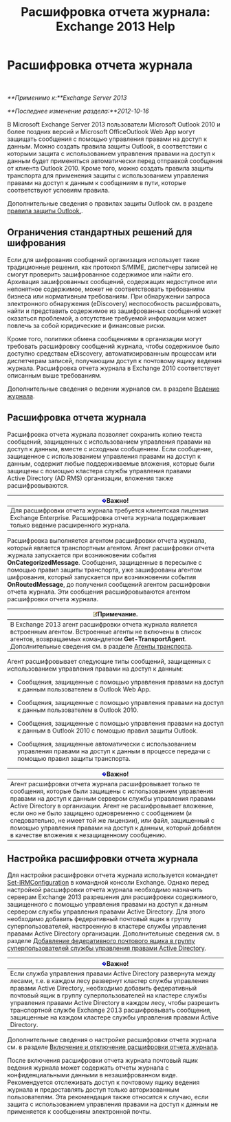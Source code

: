 ﻿---
title: 'Расшифровка отчета журнала: Exchange 2013 Help'
TOCTitle: Расшифровка отчета журнала
ms:assetid: c063e2bd-2444-480d-8b35-73f31064a31b
ms:mtpsurl: https://technet.microsoft.com/ru-ru/library/Dd876936(v=EXCHG.150)
ms:contentKeyID: 50489025
ms.date: 05/22/2018
mtps_version: v=EXCHG.150
ms.translationtype: MT
---

# Расшифровка отчета журнала

 

_**Применимо к:**Exchange Server 2013_

_**Последнее изменение раздела:**2012-10-16_

В Microsoft Exchange Server 2013 пользователи Microsoft Outlook 2010 и более поздних версий и Microsoft OfficeOutlook Web App могут защищать сообщения с помощью управления правами на доступ к данным. Можно создать правила защиты Outlook, в соответствии с которыми защита с использованием управления правами на доступ к данным будет применяться автоматически перед отправкой сообщения от клиента Outlook 2010. Кроме того, можно создать правила защиты транспорта для применения защиты с использованием управления правами на доступ к данным к сообщениям в пути, которые соответствуют условиям правила.

Дополнительные сведения о правилах защиты Outlook см. в разделе [правила защиты Outlook.](outlook-protection-rules-exchange-2013-help.md).

## Ограничения стандартных решений для шифрования

Если для шифрования сообщений организация использует такие традиционные решения, как протокол S/MIME, диспетчеры записей не смогут проверить зашифрованное содержимое или найти его. Архивация зашифрованных сообщений, содержащих недоступное или непонятное содержимое, может не соответствовать требованиям бизнеса или нормативным требованиям. При обнаружении запроса электронного обнаружения (eDiscovery) неспособность расшифровать, найти и представить содержимое из зашифрованных сообщений может оказаться проблемой, а отсутствие требуемой информации может повлечь за собой юридические и финансовые риски.

Кроме того, политики обмена сообщениями в организации могут требовать расшифровку сообщений журнала, чтобы содержимое было доступно средствам eDiscovery, автоматизированным процессам или диспетчерам записей, получающим доступ к почтовому ящику ведения журнала. Расшифровка отчета журнала в Exchange 2010 соответствует описанным выше требованиям.

Дополнительные сведения о ведении журналов см. в разделе [Ведение журнала](journaling-exchange-2013-help.md).

## Расшифровка отчета журнала

Расшифровка отчета журнала позволяет сохранить копию текста сообщений, защищенных с использованием управления правами на доступ к данным, вместе с исходным сообщением. Если сообщение, защищенное с использованием управления правами на доступ к данным, содержит любые поддерживаемые вложения, которые были защищены с помощью кластера службы управления правами Active Directory (AD RMS) организации, вложения также расшифровываются.

<table>
<thead>
<tr class="header">
<th><img src="images/Dd876857.important(EXCHG.150).gif" title="Важно" alt="Важно" />Важно!</th>
</tr>
</thead>
<tbody>
<tr class="odd">
<td>Для расшифровки отчета журнала требуется клиентская лицензия Exchange Enterprise. Расшифровка отчета журнала поддерживает только ведение расширенного журнала.</td>
</tr>
</tbody>
</table>


Расшифровка выполняется агентом расшифровки отчета журнала, который является транспортным агентом. Агент расшифровки отчета журнала запускается при возникновении события **OnCategorizedMessage**. Сообщения, защищенные в пересылке с помощью правил защиты транспорта, уже зашифрованы агентом шифрования, который запускается при возникновении события **OnRoutedMessage**, до получения сообщений агентом расшифровки отчета журнала. Эти сообщения расшифровываются агентом расшифровки отчета журнала.

<table>
<thead>
<tr class="header">
<th><img src="images/JJ126620.note(EXCHG.150).gif" title="Примечание" alt="Примечание" />Примечание.</th>
</tr>
</thead>
<tbody>
<tr class="odd">
<td>В Exchange 2013 агент расшифровки отчета журнала является встроенным агентом. Встроенные агенты не включены в список агентов, возвращаемых командлетом <strong>Get-TransportAgent</strong>. Дополнительные сведения см. в разделе <a href="transport-agents-exchange-2013-help.md">Агенты транспорта</a>.</td>
</tr>
</tbody>
</table>


Агент расшифровывает следующие типы сообщений, защищенных с использованием управления правами на доступ к данным:

  - Сообщения, защищенные с помощью управления правами на доступ к данным пользователем в Outlook Web App.

  - Сообщения, защищенные с помощью управления правами на доступ к данным пользователем в Outlook 2010.

  - Сообщения, защищенные с помощью управления правами на доступ к данным в Outlook 2010 с помощью правил защиты Outlook.

  - Сообщения, защищенные автоматически с использованием управления правами на доступ к данным в процессе передачи с помощью правил защиты транспорта.

<table>
<thead>
<tr class="header">
<th><img src="images/Dd876857.important(EXCHG.150).gif" title="Важно" alt="Важно" />Важно!</th>
</tr>
</thead>
<tbody>
<tr class="odd">
<td>Агент расшифровки отчета журнала расшифровывает только те сообщения, которые были защищены с использованием управления правами на доступ к данным сервером службы управления правами Active Directory в организации. Агент не расшифровывает вложение, если оно не было защищено одновременно с сообщением (и следовательно, не имеет той же лицензии), или файл, защищенный с помощью управления правами на доступ к данным, который добавлен в качестве вложения к незащищенному сообщению.</td>
</tr>
</tbody>
</table>


## Настройка расшифровки отчета журнала

Для настройки расшифровки отчета журнала используется командлет [Set-IRMConfiguration](https://technet.microsoft.com/ru-ru/library/dd979792\(v=exchg.150\)) в командной консоли Exchange. Однако перед настройкой расшифровки отчета журнала необходимо назначить серверам Exchange 2013 разрешения для расшифровки содержимого, защищенного с помощью управления правами на доступ к данным сервером службы управления правами Active Directory. Для этого необходимо добавить федеративный почтовый ящик в группу суперпользователей, настроенную в кластере службы управления правами Active Directory организации. Дополнительные сведения см. в разделе [Добавление федеративного почтового ящика в группу суперпользователей службы управления правами Active Directory](add-the-federation-mailbox-to-the-ad-rms-super-users-group-exchange-2013-help.md).

<table>
<thead>
<tr class="header">
<th><img src="images/Dd876857.important(EXCHG.150).gif" title="Важно" alt="Важно" />Важно!</th>
</tr>
</thead>
<tbody>
<tr class="odd">
<td>Если служба управления правами Active Directory развернута между лесами, т.е. в каждом лесу развернут кластер службы управления правами Active Directory, необходимо добавить федеративный почтовый ящик в группу суперпользователей на кластере службы управления правами Active Directory в каждом лесу, чтобы разрешить транспортной службе Exchange 2013 расшифровывать сообщения, защищенные на каждом кластере службы управления правами Active Directory.</td>
</tr>
</tbody>
</table>


Дополнительные сведения о настройке расшифровки отчета журнала см. в разделе [Включение и отключение расшифровки отчета журнала](enable-or-disable-journal-report-decryption-exchange-2013-help.md).

После включения расшифровки отчета журнала почтовый ящик ведения журнала может содержать отчеты журнала с конфиденциальными данными в незашифрованном виде. Рекомендуется отслеживать доступ к почтовому ящику ведения журнала и предоставлять доступ только авторизованным пользователям. Эта рекомендация также относится к случаю, если защита с использованием управления правами на доступ к данным не применяется к сообщениям электронной почты.

